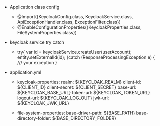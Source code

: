 - Application class config
  + @Import({KeycloakConfig.class, KeycloakService.class, ApiExceptionHandler.class, ExceptionFilter.class})
  + @EnableConfigurationProperties({KeycloakProperties.class, FileSystemProperties.class})
- keycloak service try catch
  +   try{
      var id = keycloakService.createUser(userAccount);
      entity.setExternalId(id);
    }catch (ResponseProcessingException e) {
      /// your exception
    }

- application.yml

  + keycloak-properties:
      realm: ${KEYCLOAK_REALM}
      client-id: ${CLIENT_ID}
      client-secret: ${CLIENT_SECRET}
      base-url: ${KEYCLOAK_BASE_URL}
      token-url: ${KEYCLOAK_TOKEN_URL}
      logout-url: ${KEYCLOAK_LOG_OUT}
      jwk-url: ${KEYCLOAK_JWK_URL}

  + file-system-properties:
      base-driver-path: ${BASE_PATH}
      base-directory-folder: ${BASE_DIRECTORY_FOLDER}
